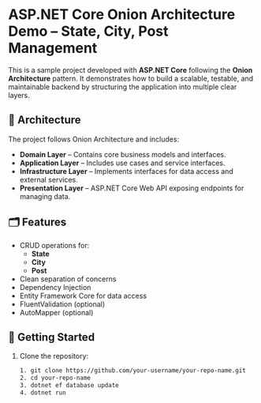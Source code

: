 # ASP.NET Core Onion Architecture Demo – State, City, Post Management

This is a sample project developed with **ASP.NET Core** following the **Onion Architecture** pattern. It demonstrates how to build a scalable, testable, and maintainable backend by structuring the application into multiple clear layers.

## 🧱 Architecture

The project follows Onion Architecture and includes:

- **Domain Layer** – Contains core business models and interfaces.
- **Application Layer** – Includes use cases and service interfaces.
- **Infrastructure Layer** – Implements interfaces for data access and external services.
- **Presentation Layer** – ASP.NET Core Web API exposing endpoints for managing data.

## 🗂️ Features

- CRUD operations for:
  - **State**
  - **City**
  - **Post**
- Clean separation of concerns
- Dependency Injection
- Entity Framework Core for data access
- FluentValidation (optional)
- AutoMapper (optional)

## 🚀 Getting Started

1. Clone the repository:

   ```bash
   1. git clone https://github.com/your-username/your-repo-name.git
   2. cd your-repo-name
   3. dotnet ef database update
   4. dotnet run
